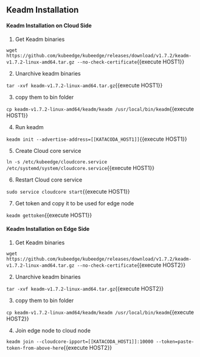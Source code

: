 ## Keadm Installation

#### Keadm Installation on Cloud Side
1. Get Keadm binaries

`wget https://github.com/kubeedge/kubeedge/releases/download/v1.7.2/keadm-v1.7.2-linux-amd64.tar.gz --no-check-certificate`{{execute HOST1}}

2. Unarchive keadm binaries

`tar -xvf keadm-v1.7.2-linux-amd64.tar.gz`{{execute HOST1}}

3. copy them to bin folder

`cp keadm-v1.7.2-linux-amd64/keadm/keadm /usr/local/bin/keadm`{{execute HOST1}}


4. Run keadm

`keadm init --advertise-address=[[KATACODA_HOST1]]`{{execute HOST1}}

5. Create Cloud core service

`ln -s /etc/kubeedge/cloudcore.service /etc/systemd/system/cloudcore.service`{{execute HOST1}}

6. Restart Cloud core service

`sudo service cloudcore start`{{execute HOST1}}

7. Get token and copy it to be used for edge node

`keadm gettoken`{{execute HOST1}}


#### Keadm Installation on Edge Side
1. Get Keadm binaries

`wget https://github.com/kubeedge/kubeedge/releases/download/v1.7.2/keadm-v1.7.2-linux-amd64.tar.gz --no-check-certificate`{{execute HOST2}}

2. Unarchive keadm binaries

`tar -xvf keadm-v1.7.2-linux-amd64.tar.gz`{{execute HOST2}}

3. copy them to bin folder

`cp keadm-v1.7.2-linux-amd64/keadm/keadm /usr/local/bin/keadm`{{execute HOST2}}

4. Join edge node to cloud node

`keadm join --cloudcore-ipport=[[KATACODA_HOST1]]:10000 --token=paste-token-from-above-here`{{execute HOST2}} 